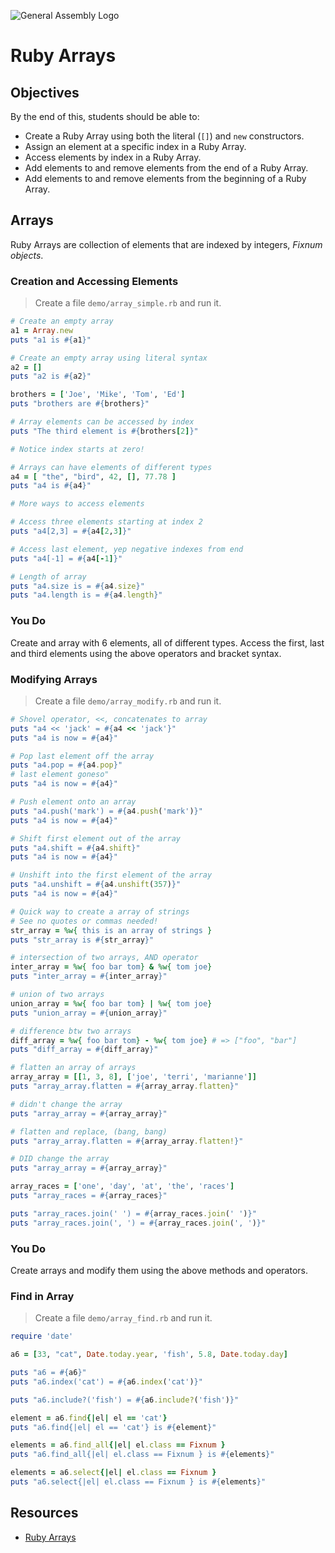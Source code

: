 ![General Assembly Logo](http://i.imgur.com/ke8USTq.png)

# Ruby Arrays

## Objectives

By the end of this, students should be able to:

- Create a Ruby Array using both the literal (`[]`) and `new` constructors.
- Assign an element at a specific index in a Ruby Array.
- Access elements by index in a Ruby Array.
- Add elements to and remove elements from the end of a Ruby Array.
- Add elements to and remove elements from the beginning of a Ruby Array.

## Arrays

Ruby Arrays are collection of elements that are indexed by integers, *Fixnum objects*. 

### Creation and Accessing Elements  

> Create a file `demo/array_simple.rb` and run it.  

```ruby
# Create an empty array
a1 = Array.new
puts "a1 is #{a1}"

# Create an empty array using literal syntax
a2 = []
puts "a2 is #{a2}"

brothers = ['Joe', 'Mike', 'Tom', 'Ed']
puts "brothers are #{brothers}"

# Array elements can be accessed by index
puts "The third element is #{brothers[2]}"

# Notice index starts at zero!

# Arrays can have elements of different types
a4 = [ "the", "bird", 42, [], 77.78 ]
puts "a4 is #{a4}"

# More ways to access elements

# Access three elements starting at index 2
puts "a4[2,3] = #{a4[2,3]}"

# Access last element, yep negative indexes from end
puts "a4[-1] = #{a4[-1]}"

# Length of array
puts "a4.size is = #{a4.size}"
puts "a4.length is = #{a4.length}"

```
### You Do

Create and array with 6 elements, all of different types. Access the first, last and third elements using the above operators and bracket syntax.

### Modifying Arrays

> Create a file `demo/array_modify.rb` and run it.

```ruby
# Shovel operator, <<, concatenates to array
puts "a4 << 'jack' = #{a4 << 'jack'}"
puts "a4 is now = #{a4}"

# Pop last element off the array
puts "a4.pop = #{a4.pop}"
# last element goneso"
puts "a4 is now = #{a4}"

# Push element onto an array
puts "a4.push('mark') = #{a4.push('mark')}"
puts "a4 is now = #{a4}"

# Shift first element out of the array
puts "a4.shift = #{a4.shift}"
puts "a4 is now = #{a4}"

# Unshift into the first element of the array
puts "a4.unshift = #{a4.unshift(357)}"
puts "a4 is now = #{a4}"

# Quick way to create a array of strings
# See no quotes or commas needed!
str_array = %w{ this is an array of strings }
puts "str_array is #{str_array}"

# intersection of two arrays, AND operator
inter_array = %w{ foo bar tom} & %w{ tom joe}
puts "inter_array = #{inter_array}"

# union of two arrays
union_array = %w{ foo bar tom} | %w{ tom joe}
puts "union_array = #{union_array}"

# difference btw two arrays
diff_array = %w{ foo bar tom} - %w{ tom joe} # => ["foo", "bar"]
puts "diff_array = #{diff_array}"

# flatten an array of arrays
array_array = [[1, 3, 8], ['joe', 'terri', 'marianne']]
puts "array_array.flatten = #{array_array.flatten}"

# didn't change the array
puts "array_array = #{array_array}"

# flatten and replace, (bang, bang)
puts "array_array.flatten = #{array_array.flatten!}"

# DID change the array
puts "array_array = #{array_array}"

array_races = ['one', 'day', 'at', 'the', 'races']
puts "array_races = #{array_races}"

puts "array_races.join(' ') = #{array_races.join(' ')}"
puts "array_races.join(', ') = #{array_races.join(', ')}"
```

### You Do

Create arrays and modify them using the above methods and operators.

### Find in Array

> Create a file `demo/array_find.rb` and run it.
> 
> 

```ruby
require 'date'

a6 = [33, "cat", Date.today.year, 'fish', 5.8, Date.today.day]

puts "a6 = #{a6}"
puts "a6.index('cat') = #{a6.index('cat')}"

puts "a6.include?('fish') = #{a6.include?('fish')}"

element = a6.find{|el| el == 'cat'}
puts "a6.find{|el| el == 'cat'} is #{element}"

elements = a6.find_all{|el| el.class == Fixnum }
puts "a6.find_all{|el| el.class == Fixnum } is #{elements}"

elements = a6.select{|el| el.class == Fixnum }
puts "a6.select{|el| el.class == Fixnum } is #{elements}"
```

## Resources

- [Ruby Arrays](http://docs.ruby-lang.org/en/2.0.0/Array.html)
